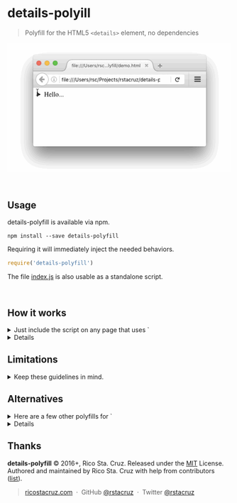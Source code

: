 # details-polyill

> Polyfill for the HTML5 `<details>` element, no dependencies

![](docs/images/details-polyfill.gif)

<br>

Usage
-----

details-polyfill is available via npm.

```
npm install --save details-polyfill
```

Requiring it will immediately inject the needed behaviors.

```js
require('details-polyfill')
```

The file [index.js](index.js) is also usable as a standalone script.

<br>

How it works
------------

<details>
<summary>Just include the script on any page that uses `<details>`.</summary>

In case the browser doesn't support `<details>`, it adds the following behaviors:

  - When clicking `details > summary`, it toggles the `open` attribute in `details`.

It also adds these CSS styles:

  - `summary:before` is styled with a disclosure triangle.
  - `details:not([open]) > :not(summary)` elements are hidden. (that is: all children of closed `details`, except `summary`)
  - The `<html>` element gets the `no-details` class.
 
</details>

Limitations
-----------

<details>
<summary>Keep these guidelines in mind.</summary>

#### No loose text

The `<details>` element must not have loose text inside it. Everything inside it should be in elements.

```html
<!-- ✗ This will NOT work -->
<details>
  <summary>More info...</summary>
  No info available.
</details>
```

```html
<!-- ✓ But this will -->
<details>
  <summary>More info...</summary>
  <span>No info available.</span>
</details>
```

#### Don't style summary::before
...unless it's for a disclosure triangle. This library uses `summary::before` to create a default triangle.

#### Summary as first child

The `summary` element must also be the first child of the `details` element. Browsers supporting the `details` element natively will hoist `summary` elements up, but details-polyfill.js won't.

</details>


Alternatives
------------

<details>
<summary>Here are a few other polyfills for `<details>`.</summary>

I wrote this because everything else out there either depend on big libraries, or are too complicated. In contrast, `details-polyfill` has <100 lines of code, and only comes with a *.js* file.

* [better-details-polyfill](https://github.com/chemerisuk/better-details-polyfill) - depends on better-dom-boilerplate.
* [manuelbieh/Details-Polyfill](https://github.com/manuelbieh/Details-Polyfill) - depends on jQuery.
* [html5-details-jquery](https://mathiasbynens.be/notes/html5-details-jquery) - depends on jQuery.
* [jquery-deets](https://github.com/Akkuma/jquery-deets) - depends on jQuery UI.
* [Element.details](https://github.com/termi/Element.details) - supports legacy IE, but is harder to implement (has `.htc` files).
* [Complete polyfill for the HTML5 details element](https://www.smashingmagazine.com/2014/11/complete-polyfill-html5-details-element/) (smashingmagazine.com)
* [Cross browser polyfills](https://github.com/Modernizr/Modernizr/wiki/HTML5-Cross-browser-Polyfills#details-and-summary) (github.com/modernizr)

</details>

Thanks
------

**details-polyfill** © 2016+, Rico Sta. Cruz. Released under the [MIT] License.<br>
Authored and maintained by Rico Sta. Cruz with help from contributors ([list][contributors]).

> [ricostacruz.com](http://ricostacruz.com) &nbsp;&middot;&nbsp;
> GitHub [@rstacruz](https://github.com/rstacruz) &nbsp;&middot;&nbsp;
> Twitter [@rstacruz](https://twitter.com/rstacruz)

[MIT]: http://mit-license.org/
[contributors]: http://github.com/rstacruz/details-polyfill/contributors

